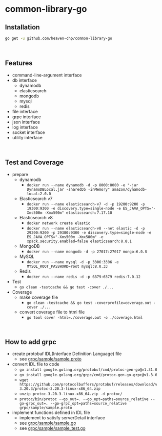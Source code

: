 # common-library-go

## Installation
```bash
go get -u github.com/heaven-chp/common-library-go
```

<br/>

## Features
 - command-line-argument interface
 - db interface
   - dynamodb
   - elasticsearch
   - mongodb
   - mysql
   - redis
 - file interface
 - grpc interface
 - json interface
 - log interface
 - socket interface
 - utility interface

<br/>

## Test and Coverage
 - prepare
   - dynamodb
     - `docker run --name dynamodb -d -p 8000:8000 -e "-jar DynamoDBLocal.jar -sharedDb -inMemory" amazon/dynamodb-local:2.0.0`
   - Elasticsearch v7
     - `docker run --name elasticsearch-v7 -d -p 19200:9200 -p 19300:9300 -e discovery.type=single-node -e ES_JAVA_OPTS="-Xms500m -Xmx500m" elasticsearch:7.17.10`
   - Elasticsearch v8
     - `docker network create elastic`
     - `docker run --name elasticsearch-v8 --net elastic -d -p 29200:9200 -p 29300:9300 -e discovery.type=single-node -e ES_JAVA_OPTS="-Xms500m -Xmx500m" -e xpack.security.enabled=false elasticsearch:8.8.1`
   - MongoDB
     - `docker run --name mongodb -d -p 27017:27017 mongo:6.0.8`
   - MySQL
     - `docker run --name mysql -d -p 3306:3306 -e MYSQL_ROOT_PASSWORD=root mysql:8.0.33`
   - Redis
     - `docker run --name redis -d -p 6379:6379 redis:7.0.12`
 - Test
   - `go clean -testcache && go test -cover ./...`
 - Coverage
   - make coverage file
     - `go clean -testcache && go test -coverprofile=coverage.out -cover ./...`
   - convert coverage file to html file
     - `go tool cover -html=./coverage.out -o ./coverage.html`

<br/>

## How to add grpc
 - create protobuf IDL(Interface Definition Language) file
   - see [grpc/sample/sample.proto](https://github.com/heaven-chp/common-library-go/blob/main/grpc/sample/sample.proto)
 - convert IDL file to code
   - `go install google.golang.org/protobuf/cmd/protoc-gen-go@v1.31.0`
   - `go install google.golang.org/grpc/cmd/protoc-gen-go-grpc@v1.3.0`
   - `wget https://github.com/protocolbuffers/protobuf/releases/download/v3.20.3/protoc-3.20.3-linux-x86_64.zip`
   - `unzip protoc-3.20.3-linux-x86_64.zip -d protoc/`
   - `protoc/bin/protoc --go_out=. --go_opt=paths=source_relative --go-grpc_out=. --go-grpc_opt=paths=source_relative grpc/sample/sample.proto`
  - implement functions defined in IDL file
    - implement to satisfy serverDetail interface
    - see [grpc/sample/sample.go](https://github.com/heaven-chp/common-library-go/blob/main/grpc/sample/sample.go)
    - see [grpc/sample/sample_test.go](https://github.com/heaven-chp/common-library-go/blob/main/grpc/sample/sample_test.go)
